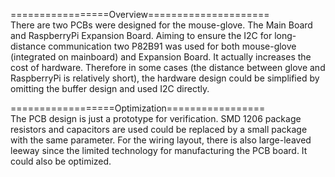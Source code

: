 =================Overview=====================  
There are two PCBs were designed for the mouse-glove. The Main Board and RaspberryPi Expansion Board. Aiming to ensure the I2C for long-distance communication two P82B91 was used for both mouse-glove (integrated on mainboard) and Expansion Board. It actually increases the cost of hardware. Therefore in some cases (the distance between glove and RaspberryPi is relatively short), the hardware design could be simplified by omitting the buffer design and used I2C directly.

==================Optimization=================  
The PCB design is just a prototype for verification. SMD 1206 package resistors and capacitors are used could be replaced by a small package with the same parameter. For the wiring layout, there is also large-leaved leeway since the limited technology for manufacturing the PCB board. It could also be optimized. 
